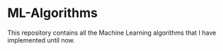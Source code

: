 # ML-Algorithms
This repository contains all the Machine Learning algorithms that I have implemented until now.

